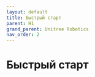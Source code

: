 ```yaml
---
layout: default
title: Быстрый старт
parent: H1
grand_parent: Unitree Robotics
nav_order: 2
---
```


# Быстрый старт

